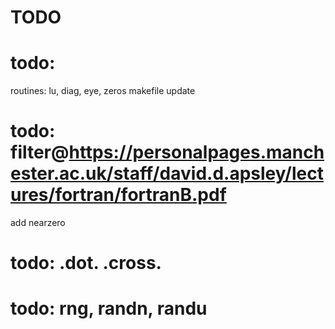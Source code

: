 # TODO

# todo: 
routines: lu, diag, eye, zeros
makefile update

# todo: filter@https://personalpages.manchester.ac.uk/staff/david.d.apsley/lectures/fortran/fortranB.pdf
add nearzero

# todo: .dot. .cross.
# todo: rng, randn, randu
